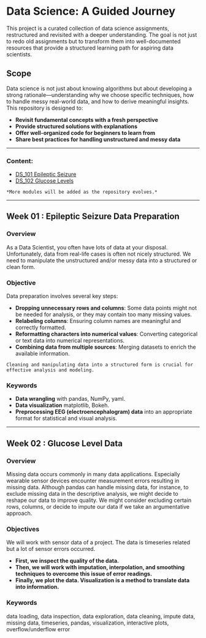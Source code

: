 # Data Science: A Guided Journey

This project is a curated collection of data science assignments, restructured and revisited with a deeper understanding. The goal is not just to redo old assignments but to transform them into well-documented resources that provide a structured learning path for aspiring data scientists.

## Scope
Data science is not just about knowing algorithms but about developing a strong rationale—understanding why we choose specific techniques, how to handle messy real-world data, and how to derive meaningful insights. This repository is designed to:

- **Revisit fundamental concepts with a fresh perspective**
- **Provide structured solutions with explanations**
- **Offer well-organized code for beginners to learn from**
- **Share best practices for handling unstructured and messy data**

---

### Content:
- [DS_101 Epileptic Seizure](#week-01-epileptic-seizure-data-preparation)  
- [DS_102 Glucose Levels](#week-02-glucose-level-data)

`*More modules will be added as the repository evolves.* `

---
## Week 01 : Epileptic Seizure Data Preparation

### Overview
As a Data Scientist, you often have lots of data at your disposal. Unfortunately, data from real-life cases is often not nicely structured. We need to manipulate the unstructured and/or messy data into a structured or clean form.

### Objective
Data preparation involves several key steps:
- **Dropping unnecessary rows and columns**: Some data points might not be needed for analysis, or they may contain too many missing values.
- **Relabeling columns**: Ensuring column names are meaningful and correctly formatted.
- **Reformatting characters into numerical values**: Converting categorical or text data into numerical representations.
- **Combining data from multiple sources**: Merging datasets to enrich the available information.

`Cleaning and manipulating data into a structured form is crucial for effective analysis and modeling.`

### Keywords
- **Data wrangling** with pandas, NumPy, yaml.
- **Data visualization** matplotlib, Bokeh.
- **Preprocessing EEG (electroencephalogram) data** into an appropriate format for statistical and visual analysis.

---

## Week 02 : Glucose Level Data

### Overview
Missing data occurs commonly in many data applications. Especially wearable sensor devices encounter measurement errors resulting in missing data. Although pandas can handle missing data, for instance, to exclude missing data in the descriptive analysis, we might decide to reshape our data to improve quality. We might consider excluding certain rows, columns, or decide to impute our data if we take an argumentative approach.

### Objectives
We will work with sensor data of a project. The data is timeseries related but a lot of sensor errors occurred.
- **First, we inspect the quality of the data.**
- **Then, we will work with imputation, interpolation, and smoothing techniques to overcome this issue of error readings.**
- **Finally, we plot the data. Visualization is a method to translate data into information.**

### Keywords
data loading, data inspection, data exploration, data cleaning, impute data, missing data, timeseries, pandas, visualization, interactive plots, overflow/underflow error